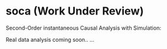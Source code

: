 # soca (Work Under Review)
Second-Order instantaneous Causal Analysis with Simulation:

Real data analysis coming soon..
...
